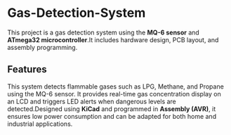 # Gas-Detection-System 
This project is a gas detection system using the **MQ-6 sensor** and **ATmega32 microcontroller**.It includes hardware design, PCB layout, and assembly programming.  

## Features  
This system detects flammable gases such as LPG, Methane, and Propane using the MQ-6 sensor. It provides real-time gas concentration display on an LCD and triggers LED alerts when dangerous levels are detected.Designed using **KiCad** and programmed in **Assembly (AVR)**, it ensures low power consumption and can be adapted for both home and industrial applications.



